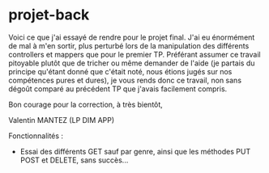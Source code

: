 # projet-back

Voici ce que j'ai essayé de rendre pour le projet final. J'ai eu énormément de mal à m'en sortir, plus perturbé lors de la manipulation des différents controllers et mappers que pour le premier TP. Préférant assumer ce travail pitoyable plutôt que de tricher ou même demander de l'aide (je partais du principe qu'étant donné que c'était noté, nous étions jugés sur nos compétences pures et dures), je vous rends donc ce travail, non sans dégoût comparé au précédent TP que j'avais facilement compris.

Bon courage pour la correction, à très bientôt,

Valentin MANTEZ (LP DIM APP)

Fonctionnalités : 
   - Essai des différents GET sauf par genre, ainsi que les méthodes PUT POST et DELETE, sans succès...
